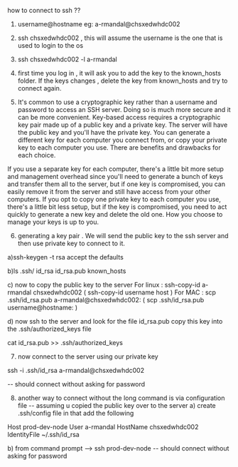 how to connect to ssh ??

1) username@hostname  eg: a-rmandal@chsxedwhdc002

2) ssh chsxedwhdc002  , this will assume the username is the one that is used to login to the os

3) ssh chsxedwhdc002  -l a-rmandal


4) first time you log in , it will ask you to add the key to the known_hosts folder.
If the keys changes , delete the key from known_hosts and try to connect again.


5) It's common to use a cryptographic key rather than a username and password to access an SSH server. Doing so is much more secure and it can be more convenient. Key-based access requires a cryptographic key pair made up of a public key and a private key. The server will have the public key and you'll have the private key. You can generate a different key for each computer you connect from, or copy your private key to each computer you use. There are benefits and drawbacks for each choice.

If you use a separate key for each computer, there's a little bit more setup and management overhead since you'll need to generate a bunch of keys and transfer them all to the server, but if one key is compromised, you can easily remove it from the server and still have access from your other computers. If you opt to copy one private key to each computer you use, there's a little bit less setup, but if the key is compromised, you need to act quickly to generate a new key and delete the old one. How you choose to manage your keys is up to you.


6) generating a key pair . We will send the public key to the ssh server and then use private key to connect to it.

a)ssh-keygen -t rsa
accept the defaults

b)ls .ssh/
id_rsa		id_rsa.pub	known_hosts

c) now to copy the public key to the server
For linux : ssh-copy-id a-rmandal chsxedwhdc002     ( ssh-copy-id username host )
For MAC : scp .ssh/id_rsa.pub a-rmandal@chsxedwhdc002:   ( scp .ssh/id_rsa.pub username@hostname: )

d) now ssh to the server and look for the file id_rsa.pub
copy this key into the .ssh/authorized_keys file

cat id_rsa.pub >> .ssh/authorized_keys


7) now connect to the server using our private key

ssh -i .ssh/id_rsa a-rmandal@chsxedwhdc002

-- should connect without asking for password

8) another way to connect without the long command is via configuration file
-- assuming u copied the public key over to the server
a) create .ssh/config  file
in that add the following

Host prod-dev-node
        User a-rmandal
        HostName chsxedwhdc002
        IdentityFile ~/.ssh/id_rsa

b) from command prompt --> ssh prod-dev-node
-- should connect without asking for password 










































